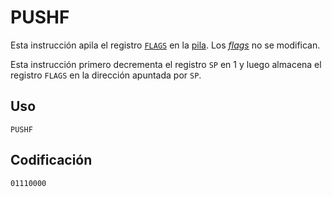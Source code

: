 # PUSHF

Esta instrucción apila el registro [`FLAGS`](../cpu#flags) en la [pila](../cpu#pila). Los [_flags_](../cpu#flags) no se modifican.

Esta instrucción primero decrementa el registro `SP` en 1 y luego almacena el registro `FLAGS` en la dirección apuntada por `SP`.

## Uso

```vonsim
PUSHF
```

## Codificación

`01110000`

